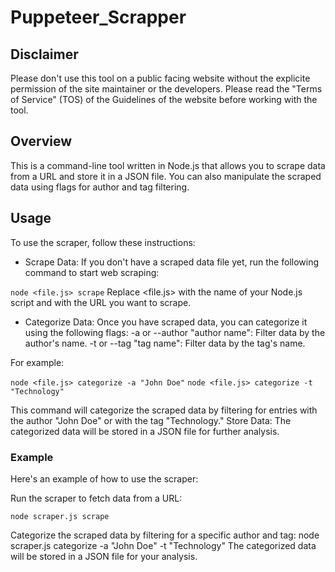 # Puppeteer_Scrapper

## Disclaimer
Please don't use this tool on a public facing website without the explicite permission of the site maintainer or the developers. Please read the "Terms of Service" (TOS) of the Guidelines of the website before working with the tool.

## Overview
This is a command-line tool written in Node.js that allows you to scrape data from a URL and store it in a JSON file. You can also manipulate the scraped data using flags for author and tag filtering.

## Usage
To use the scraper, follow these instructions:

- Scrape Data: If you don't have a scraped data file yet, run the following command to start web scraping:

```node <file.js> scrape```
Replace <file.js> with the name of your Node.js script and <url> with the URL you want to scrape.

- Categorize Data: Once you have scraped data, you can categorize it using the following flags:
-a or --author "author name": Filter data by the author's name.
-t or --tag "tag name": Filter data by the tag's name.

For example:

```node <file.js> categorize -a "John Doe"```
```node <file.js> categorize -t "Technology"```

This command will categorize the scraped data by filtering for entries with the author "John Doe" or with the tag "Technology."
Store Data: The categorized data will be stored in a JSON file for further analysis.

### Example
Here's an example of how to use the scraper:

Run the scraper to fetch data from a URL:

```node scraper.js scrape```

Categorize the scraped data by filtering for a specific author and tag:
node scraper.js categorize -a "John Doe" -t "Technology"
The categorized data will be stored in a JSON file for your analysis.
